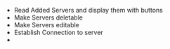 - Read Added Servers and display them with buttons
- Make Servers deletable
- Make Servers editable
- Establish Connection to server
- 